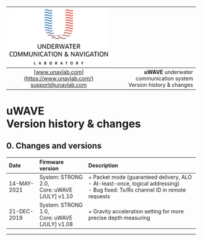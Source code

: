 | ![logo](/documentation/sm_logo.png) |  |
| :---: | ---: |
| [www.unavlab.com](https://www.unavlab.com/) <br/> [support@unavlab.com](mailto:support@unavlab.com) | **uWAVE** underwater communication system <br/> Version history & changes |
  
  
  
# uWAVE <br/> Version history & changes

<div style="page-break-after: always;"></div>

## 0. Changes and versions

| Date | Firmware version | Description |
| :--- | :--- | :--- |
| 14-MAY-2021 | System: STRONG 2.0, </br> Core: uWAVE [JULY] v1.10 | + Packet mode (guaranteed delivery, ALO - At-least-once, logical addressing) </br> - Bug fixed: Tx/Rx channel ID in remote requests |
| 21-DEC-2019 | System: STRONG 1.0, </br> Core: uWAVE [JULY] v1.08 | + Gravity acceleration setting for more precise depth measuring |    

________  
                    
<div style="page-break-after: always;"></div>
